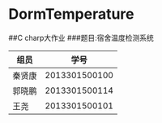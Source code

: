 # DormTemperature
##C charp大作业
###题目:宿舍温度检测系统


| 组员        | 学号           | 
| ----------- |:--------------:|
| 秦贤康      | 2013301500100  |
| 郭晓鹏      | 2013301500114  |
| 王尧        | 2013301500101  |
